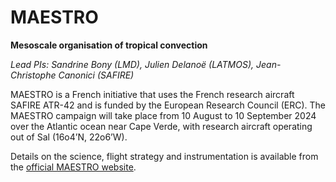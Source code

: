 # MAESTRO

**Mesoscale organisation of tropical convection**

*Lead PIs: Sandrine Bony (LMD), Julien Delanoë (LATMOS), Jean-Christophe Canonici (SAFIRE)*

MAESTRO is a French initiative that uses the French research aircraft SAFIRE ATR-42 and is funded by the European Research Council (ERC).
The MAESTRO campaign will take place from 10 August to 10 September 2024 over the Atlantic ocean near Cape Verde, with research aircraft operating out of Sal (16o4’N, 22o6’W).

Details on the science, flight strategy and instrumentation is available from the [official MAESTRO website](https://maestro.aeris-data.fr/).
